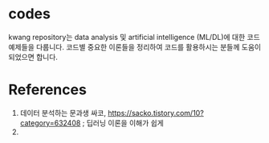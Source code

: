 # codes
kwang repository는 data analysis 및 artificial intelligence (ML/DL)에 대한 코드 예제들을 다룹니다.
코드별 중요한 이론들을 정리하여 코드를 활용하시는 분들께 도움이 되었으면 합니다.


# References
1. 데이터 분석하는 문과생 싸코, https://sacko.tistory.com/10?category=632408 ; 딥러닝 이론을 이해가 쉽게 
2. 
